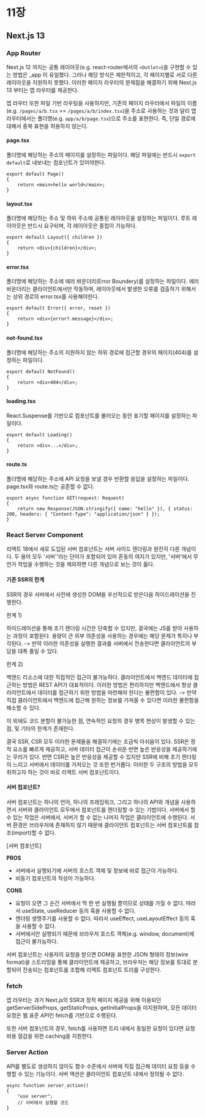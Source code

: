 # 11장

## Next.js 13

### App Router

Next.js 12 까지는 공통 레이아웃(e.g. react-router에서의 `<Outlet>`)을 구현할 수 있는 방법은 _app 이 유일했다. 그러나 해당 방식은 제한적이고, 각 페이지별로 서로 다른 레이아웃을 지원하지 못했다. 이러한 페이지 라우터의 문제점을 해결하기 위해 Next.js 13 부터는 앱 라우터를 제공한다.

앱 라우터 또한 파일 기반 라우팅을 사용하지만, 기존의 페이지 라우터에서 파일의 이름(e.g. `/pages/a/b.tsx` == `/pages/a/b/index.tsx`)을 주소로 사용하는 것과 달리 앱 라우터에서는 폴더명(e.g. `app/a/b/page.tsx`)으로 주소를 표현한다. 즉, 단일 경로에 대해서 중복 표현을 허용하지 않는다.

#### page.tsx

폴더명에 해당하는 주소의 페이지를 설정하는 파일이다. 해당 파일에는 반드시 `export default`로 내보내는 컴포넌트가 있어야한다.

```tsx
export default Page()
{
	return <main>hello world</main>;
}
```

#### layout.tsx

폴더명에 해당하는 주소 및 하위 주소에 공통된 레이아웃을 설정하는 파일이다. 루트 레이아웃은 반드시 요구되며, 각 레이아웃은 중첩이 가능하다.

```tsx
export default Layout({ children })
{
	return <div>{children}</div>;
}
```

#### error.tsx

폴더명에 해당하는 주소에 에러 바운더리(Error Boundery)를 설정하는 파일이다. 에러 바운더리는 클라이언트에서만 작동하며, 레이아웃에서 발생한 오류를 검출하기 위해서는 상위 경로의 error.tsx를 사용해야한다.

```tsx
export default Error({ error, reset })
{
	return <div>{error?.message}</div>;
}
```

#### not-found.tsx

폴더명에 해당하는 주소의 지원하지 않는 하위 경로에 접근할 경우의 페이지(404)를 설정하는 파일이다.

```tsx
export default NotFound()
{
	return <div>404</div>;
}
```

#### loading.tsx

React.Suspense를 기반으로 컴포넌트를 불러오는 동안 표기할 페이지를 설정하는 파일이다.

```tsx
export default Loading()
{
	return <div>...</div>;
}
```

#### route.ts

폴더명에 해당하는 주소에 API 요청을 보낼 경우 반환할 응답을 설정하는 파일이다. page.tsx와 route.ts는 공존할 수 없다.

```tsx
export async function GET(request: Request)
{
	return new Response(JSON.stringify({ name: "hello" }), { status: 200, headers: { "Content-Type": "application/json" } });
}
```

### React Server Component

리액트 18에서 새로 도입된 서버 컴포넌트는 서버 사이드 렌더링과 완전히 다른 개념이다. 두 용어 모두 '서버''라는 단어가 포함되어 있어 혼동의 여지가 있지만, '서버'에서 무언가 작업을 수행하는 것을 제외하면 다른 개념으로 보는 것이 옳다.

#### 기존 SSR의 한계

SSR의 경우 서버에서 사전에 생성한 DOM을 우선적으로 받은다음 하이드레이션을 진행한다.

한계 1)

하이드레이션을 통해 초기 렌더링 시간은 단축할 수 있지만, 결국에는 JS를 받아 사용하는 과정이 포함된다. 용량이 큰 외부 의존성을 사용하는 경우에는 해당 문제가 특히나 부각된다.
->
만약 이러한 의존성을 실행한 결과를 서버에서 전송한다면 클라이언트의 부담을 대폭 줄일 수 있다.

한계 2)

백엔드 리소스에 대한 직접적인 접근이 불가능하다. 클라이언트에서 백엔드 데이터에 접근하는 방법은 REST API가 대표적이다. 이러한 방법은 편리하지만 백엔드에서 항상 클라이언트에서 데이터를 접근하기 위한 방법을 마련해야 한다는 불편함이 있다.
->
만약 직접 클라이언트에서 백엔드에 접근해 원하는 정보를 가져올 수 있다면 이러한 불편함을 해소할 수 있다.

이 외에도 코드 분할이 불가능한 점, 연속적인 요청의 경우 병목 현상이 발생할 수 있는 점, 및 기타의 한계가 존재한다.

결국 SSR, CSR 모두 이러한 문제들을 해결하기에는 조금씩 아쉬움이 있다. SSR은 정적 요소를 빠르게 제공하고, 서버 데이터 접근이 손쉬운 반면 높은 반응성을 제공하기에는 무리가 있다. 반면 CSR은 높은 반응성을 제공할 수 있지만 SSR에 비해 초기 렌더링이 느리고 서버에서 데이터를 가져오는 것 또한 번거롭다. 이러한 두 구조의 방법을 모두 취하고자 하는 것이 바로 리액트 서버 컴포넌트이다.

#### 서버 컴포넌트?

서버 컴포넌트는 하나의 언어, 하나의 프레임워크, 그리고 하나의 API와 개념을 사용하면서 서버와 클라이언트 모두에서 컴포넌트를 렌더링할 수 있는 기법이다. 서버에서 할 수 있는 작업은 서버에서, 서버가 할 수 없는 나머지 작업은 클라이언트에 수행된다. 서버 환경은 브라우저에 존재하지 않기 때문에 클라이언트 컴포넌트는 서버 컴포넌트를 참조(import)할 수 없다.

[서버 컴포넌트]

**PROS**

- 서버에서 실행되기에 서버의 호스트 객체 및 정보에 바로 접근이 가능하다.
- 비동기 컴포넌트의 작성이 가능하다.

**CONS**

- 요청이 오면 그 순간 서버에서 딱 한 번 실행될 뿐이므로 상태를 가질 수 없다. 따라서 useState, useReducer 등의 훅을 사용할 수 없다.
- 렌더링 생명주기를 사용할 수 없다. 따라서 useEffect, useLayoutEffect 등의 훅을 사용할 수 없다.
- 서버에서만 실행되기 때문에 브라우저 호스트 객체(e.g. window, document)에 접근이 불가능하다.

서버 컴포넌트는 사용자의 요청을 받으면 DOM을 표현한 JSON 형태의 정보(wire format)을 스트리밍을 통해 클라이언트에 제공하고, 브라우저는 해당 정보를 토대로 분할되어 전송되는 컴포넌트를 조합해 리액트 컴포넌트 트리를 구성한다.

### fetch

앱 라우터는 과거 Next.js의 SSR과 정적 페이지 제공을 위해 이용되던 getServerSideProps, getStaticProps, getInitialProps을 미지원하며, 모든 데이터 요청은 웹 표준 API인 fetch를 기반으로 수행된다.

또한 서버 컴포넌트의 경우, fetch를 사용하면 트리 내에서 동일한 요청이 있다면 요청 비용 절감을 위한 caching을 지원한다.

### Server Action

API를 별도로 생성하지 않아도 함수 수준에서 서버에 직접 접근해 데이터 요청 등을 수행할 수 있는 기능이다. 서버 액션은 클라이언트 컴포넌트 내에서 정의될 수 없다.

```tsx
async function server_action()
{
	"use server";
	// 서버에서 실행할 코드
}
```
